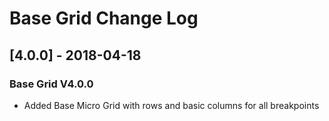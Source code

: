 # Base Grid Change Log

## [4.0.0] - 2018-04-18
### Base Grid V4.0.0
- Added Base Micro Grid with rows and basic columns for all breakpoints